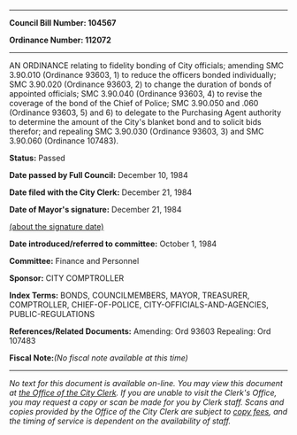 

********

**Council Bill Number: 104567**
   
**Ordinance Number: 112072**
********

 AN ORDINANCE relating to fidelity bonding of City officials; amending SMC 3.90.010 (Ordinance 93603, 1) to reduce the officers bonded individually; SMC 3.90.020 (Ordinance 93603, 2) to change the duration of bonds of appointed officials; SMC 3.90.040 (Ordinance 93603, 4) to revise the coverage of the bond of the Chief of Police; SMC 3.90.050 and .060 (Ordinance 93603, 5) and 6) to delegate to the Purchasing Agent authority to determine the amount of the City's blanket bond and to solicit bids therefor; and repealing SMC 3.90.030 (Ordinance 93603, 3) and SMC 3.90.060 (Ordinance 107483).

**Status:** Passed
   
**Date passed by Full Council:** December 10, 1984
   
**Date filed with the City Clerk:** December 21, 1984
   
**Date of Mayor's signature:** December 21, 1984
   
[(about the signature date)](/~public/approvaldate.htm)
   
   
   
**Date introduced/referred to committee:** October 1, 1984
   
**Committee:** Finance and Personnel
   
**Sponsor:** CITY COMPTROLLER
   
   
**Index Terms:** BONDS, COUNCILMEMBERS, MAYOR, TREASURER, COMPTROLLER, CHIEF-OF-POLICE, CITY-OFFICIALS-AND-AGENCIES, PUBLIC-REGULATIONS

**References/Related Documents:** Amending: Ord 93603 Repealing: Ord 107483

**Fiscal Note:**_(No fiscal note available at this time)_
********

_No text for this document is available on-line. You may view this document at [the Office of the City Clerk](http://www.seattle.gov/leg/clerk/contactUs.htm). If you are unable to visit the Clerk's Office, you may request a copy or scan be made for you by Clerk staff. Scans and copies provided by the Office of the City Clerk are subject to [copy fees](http://clerk.seattle.gov/~public/clerkfees.htm), and the timing of service is dependent on the availability of staff._

